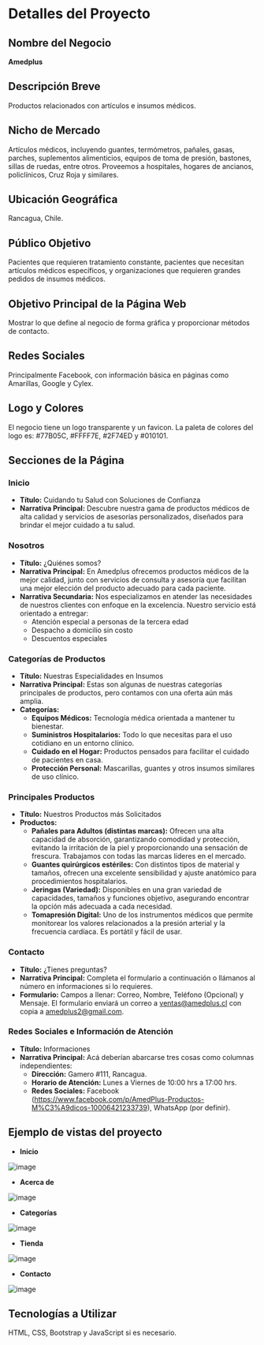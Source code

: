 # Detalles del Proyecto

## Nombre del Negocio
**Amedplus**

## Descripción Breve
Productos relacionados con artículos e insumos médicos.

## Nicho de Mercado
Artículos médicos, incluyendo guantes, termómetros, pañales, gasas, parches, suplementos alimenticios, equipos de toma de presión, bastones, sillas de ruedas, entre otros. Proveemos a hospitales, hogares de ancianos, policlínicos, Cruz Roja y similares.

## Ubicación Geográfica
Rancagua, Chile.

## Público Objetivo
Pacientes que requieren tratamiento constante, pacientes que necesitan artículos médicos específicos, y organizaciones que requieren grandes pedidos de insumos médicos.

## Objetivo Principal de la Página Web
Mostrar lo que define al negocio de forma gráfica y proporcionar métodos de contacto.

## Redes Sociales
Principalmente Facebook, con información básica en páginas como Amarillas, Google y Cylex.

## Logo y Colores
El negocio tiene un logo transparente y un favicon. La paleta de colores del logo es: #77B05C, #FFFF7E, #2F74ED y #010101.

## Secciones de la Página

### Inicio
- **Título:** Cuidando tu Salud con Soluciones de Confianza
- **Narrativa Principal:** Descubre nuestra gama de productos médicos de alta calidad y servicios de asesorías personalizados, diseñados para brindar el mejor cuidado a tu salud.

### Nosotros
- **Título:** ¿Quiénes somos?
- **Narrativa Principal:** En Amedplus ofrecemos productos médicos de la mejor calidad, junto con servicios de consulta y asesoría que facilitan una mejor elección del producto adecuado para cada paciente.
- **Narrativa Secundaria:** Nos especializamos en atender las necesidades de nuestros clientes con enfoque en la excelencia. Nuestro servicio está orientado a entregar:
  - Atención especial a personas de la tercera edad
  - Despacho a domicilio sin costo
  - Descuentos especiales

### Categorías de Productos
- **Título:** Nuestras Especialidades en Insumos
- **Narrativa Principal:** Estas son algunas de nuestras categorías principales de productos, pero contamos con una oferta aún más amplia.
- **Categorías:**
  - **Equipos Médicos:** Tecnología médica orientada a mantener tu bienestar.
  - **Suministros Hospitalarios:** Todo lo que necesitas para el uso cotidiano en un entorno clínico.
  - **Cuidado en el Hogar:** Productos pensados para facilitar el cuidado de pacientes en casa.
  - **Protección Personal:** Mascarillas, guantes y otros insumos similares de uso clínico.

### Principales Productos
- **Título:** Nuestros Productos más Solicitados
- **Productos:**
  - **Pañales para Adultos (distintas marcas):** Ofrecen una alta capacidad de absorción, garantizando comodidad y protección, evitando la irritación de la piel y proporcionando una sensación de frescura. Trabajamos con todas las marcas líderes en el mercado.
  - **Guantes quirúrgicos estériles:** Con distintos tipos de material y tamaños, ofrecen una excelente sensibilidad y ajuste anatómico para procedimientos hospitalarios.
  - **Jeringas (Variedad):** Disponibles en una gran variedad de capacidades, tamaños y funciones objetivo, asegurando encontrar la opción más adecuada a cada necesidad.
  - **Tomapresión Digital:** Uno de los instrumentos médicos que permite monitorear los valores relacionados a la presión arterial y la frecuencia cardíaca. Es portátil y fácil de usar.

### Contacto
- **Título:** ¿Tienes preguntas?
- **Narrativa Principal:** Completa el formulario a continuación o llámanos al número en informaciones si lo requieres.
- **Formulario:** Campos a llenar: Correo, Nombre, Teléfono (Opcional) y Mensaje. El formulario enviará un correo a ventas@amedplus.cl con copia a amedplus2@gmail.com.

### Redes Sociales e Información de Atención
- **Título:** Informaciones
- **Narrativa Principal:** Acá deberían abarcarse tres cosas como columnas independientes:
  - **Dirección:** Gamero #111, Rancagua.
  - **Horario de Atención:** Lunes a Viernes de 10:00 hrs a 17:00 hrs.
  - **Redes Sociales:** Facebook (https://www.facebook.com/p/AmedPlus-Productos-M%C3%A9dicos-10006421233739), WhatsApp (por definir).
 
## Ejemplo de vistas del proyecto

- **Inicio**

![image](https://github.com/user-attachments/assets/980c3c65-0630-49f6-b098-972489753338)

- **Acerca de**

![image](https://github.com/user-attachments/assets/7e19220d-09c8-4be6-b9ff-34e9aaf4fa77)

- **Categorías**

![image](https://github.com/user-attachments/assets/569b50ca-7a67-4822-b81a-a280c4997156)

- **Tienda**

![image](https://github.com/user-attachments/assets/94a6fec2-4d33-4bd9-b018-7a2f808f30ff)

- **Contacto**

![image](https://github.com/user-attachments/assets/af2558ef-6522-47d3-9ad9-043670b9832f)


## Tecnologías a Utilizar
HTML, CSS, Bootstrap y JavaScript si es necesario.
